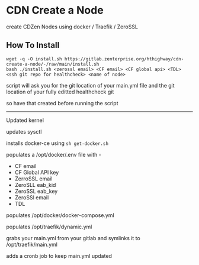 # CDN Create a Node

create  CDZen Nodes using docker / Traefik / ZeroSSL


## How To Install

```
wget -q -O install.sh https://gitlab.zenterprise.org/hthighway/cdn-create-a-node/-/raw/main/install.sh
bash ./install.sh <zerossl email> <CF email> <CF global api> <TDL> <ssh git repo for healthcheck> <name of node>
```

script will ask you for the git location of your main.yml file and the git location of your fully editted healthcheck git

so have that created before running the script

------------------------------------------------------------

Updated kernel

updates sysctl

installs docker-ce using `sh get-docker.sh`

populates a /opt/docker/.env file with - 
-    CF email
-    CF Global API key
-    ZerroSSL email
-    ZeroSLL eab_kid
-    ZeroSSL eab_key
-    ZeroSSl email
-    TDL

populates /opt/docker/docker-compose.yml

populates /opt/traefik/dynamic.yml

grabs your main.yml from your gitlab and symlinks it to /opt/traefik/main.yml

adds a cronb job to keep main.yml updated
